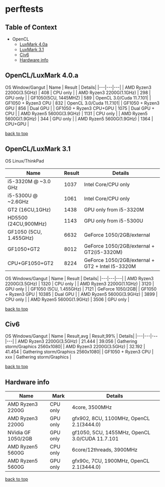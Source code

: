 perftests
========================

## Table of Context <a name="toc"></a>
- OpenCL
 	- [LuxMark 4.0a](#luxmark40a)
	- [LuxMark 3.1](#luxmark31)
	- [Civ6](#civ6)
	- [Hardware info](#hwinfo)

## OpenCL/LuxMark 4.0.a <a name="luxmark40a"></a>
OS Window/Gangut
| Name | Result | Details|
|---|---|---|
| AMD Ryzen3 2200G(3.5GHz)  | 408 | CPU only |
| AMD Ryzen3 2200G(1.1GHz)  | 298 | GPU only |
| GF1050(5CU, 1445MHZ)      | 589 | OpenCL 3.0/Cuda 11.7.101|
| GF1050 + Ryzen3 CPU       | 832 | OpenCL 3.0/Cuda 11.7.101|
| GF1050 + Ryzen3 GPU       | 856 | Dual GPU |
| GF1050 + Ryzen3 CPU+GPU   | 1075 | Dual GPU + CPU |
| AMD Ryzen5 5600G(3.9GHz)  | 1131 | CPU only |
| AMD Ryzen5 5600G(1.9GHz)  | 344 | GPU only |
| AMD Ryzen5 5600G(1.9GHz)  | 1364 | CPU+GPU |

[back to top](#toc)

## OpenCL/LuxMark 3.1 <a name="luxmark31"></a>
OS Linux/ThinkPad

| Name | Result | Details|
|---|---|---|
| i5-3320M @ ~3.0 GHz|1037| Intel Core/CPU only|
| i5-5300U @ ~2.6GHz| 1061 | Intel Core/CPU only|
| GT2 (16CU,1GHz) | 1438| GPU only from i5-3320M|
| HD5500 (24CU,900MHz) | 1143 | GPU only from i5-5300U|
| GF1050 (5CU, 1.455GHz) | 6632 | GeForce 1050/2GB/external|
| GF1050+GT2 | 8012 | GeForce 1050/2GB/external + GT2(i5-3320M) |
| CPU+GF1050+GT2 | 8224 | GeForce 1050/2GB/external + GT2 + Intel I5-3320M|

OS Windows/Gangut
| Name | Result | Details|
|---|---|---|
| AMD Ryzen3 2200G(3.5GHz)    | 1320 | CPU only |
| AMD Ryzen3 2200G(1.1GHz)    | 3120 | GPU only |
| GF1050 (5CU, 1.455GHz) | 7121 | GeForce 1050/2GB|
| GF1050 + Ryzen3 GPU | 10385 | Dual GPU |
| AMD Ryzen5 5600G(3.9GHz)    | 3899 | CPU only |
| AMD Ryzen5 5600G(1.9GHz)    | 3506 | GPU only |

[back to top](#toc)

## Civ6 <a name="civ6"></a>
OS Windows/Gangut
| Name | Result,avg | Result,99% | Details|
|---|---|---|---|
| AMD Ryzen3 2200G(3.5GHz)    | 21.444 | 39.056 | Gathering storm/Graphics 2560x1080|
| AMD Ryzen3 2200G(3.5GHz)    | 32.192 | 41.454 | Gathering storm/Graphics 2560x1080|
| GF1050 + Ryzen3 CPU | xxx | Gathering storm/Graphics |


[back to top](#toc)

## Hardware info <a name="hwinfo"></a>
| Name | Mark|Details|
|---|---|---|
| AMD Ryzen3 2200G   | CPU only | 4core, 3500MHz|
| AMD Ryzen3 2200G   | GPU only | gfx902, 8CU, 1100MHz, OpenCL 2.1(3444.0)|
| NVidia GF 1050/2GB | GPU only | gf1050, 5CU, 1455MHz, OpenCL 3.0/CUDA 11.7.101 |
| AMD Ryzen5 5600G   | CPU only | 6core/12threads, 3900MHz|
| AMD Ryzen5 5600G   | GPU only | gfx90c, 7CU, 1900MHz, OpenCL 2.1(3444.0)|

[back to top](#toc)

